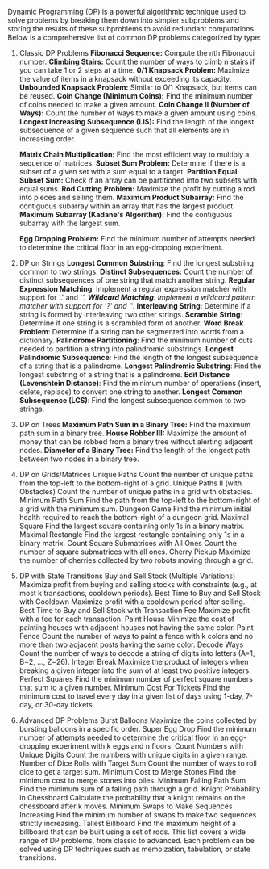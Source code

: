 Dynamic Programming (DP) is a powerful algorithmic technique used to solve problems by breaking them down into simpler subproblems and storing the results of these subproblems to avoid redundant computations. Below is a comprehensive list of common DP problems categorized by type:

1. Classic DP Problems
    **Fibonacci Sequence:** Compute the nth Fibonacci number.
    **Climbing Stairs:** Count the number of ways to climb n stairs if you can take 1 or 2 steps at a time.
    **0/1 Knapsack Problem:** Maximize the value of items in a knapsack without exceeding its capacity.
    **Unbounded Knapsack Problem:** Similar to 0/1 Knapsack, but items can be reused.
    **Coin Change (Minimum Coins):** Find the minimum number of coins needed to make a given amount.
    **Coin Change II (Number of Ways):** Count the number of ways to make a given amount using coins.
    **Longest Increasing Subsequence (LIS):** Find the length of the longest subsequence of a given sequence such that all elements are in increasing order.
    
    **Matrix Chain Multiplication:** Find the most efficient way to multiply a sequence of matrices.
    **Subset Sum Problem:** Determine if there is a subset of a given set with a sum equal to a target.
    **Partition Equal Subset Sum:** Check if an array can be partitioned into two subsets with equal sums.
    **Rod Cutting Problem:** Maximize the profit by cutting a rod into pieces and selling them.
    **Maximum Product Subarray:** Find the contiguous subarray within an array that has the largest product.
    **Maximum Subarray (Kadane's Algorithm):** Find the contiguous subarray with the largest sum.
   
    **Egg Dropping Problem:** Find the minimum number of attempts needed to determine the critical floor in an egg-dropping experiment.

2. DP on Strings
    **Longest Common Substring**: Find the longest substring common to two strings.
    **Distinct Subsequences:** Count the number of distinct subsequences of one string that match another string.
    **Regular Expression Matching**: Implement a regular expression matcher with support for '.' and '*'.
    **Wildcard Matching**: Implement a wildcard pattern matcher with support for '?' and '*'.
    **Interleaving String**: Determine if a string is formed by interleaving two other strings.
    **Scramble String**: Determine if one string is a scrambled form of another.
    **Word Break Problem**: Determine if a string can be segmented into words from a dictionary.
    **Palindrome Partitioning**: Find the minimum number of cuts needed to partition a string into palindromic substrings.
    **Longest Palindromic Subsequence**: Find the length of the longest subsequence of a string that is a palindrome.
    **Longest Palindromic Substring**: Find the longest substring of a string that is a palindrome.
    **Edit Distance (Levenshtein Distance)**: Find the minimum number of operations (insert, delete, replace) to convert one string to another.
    **Longest Common Subsequence (LCS)**: Find the longest subsequence common to two strings.

3. DP on Trees
    **Maximum Path Sum in a Binary Tree:** Find the maximum path sum in a binary tree.
    **House Robber III:** Maximize the amount of money that can be robbed from a binary tree without alerting adjacent nodes.
    **Diameter of a Binary Tree:** Find the length of the longest path between two nodes in a binary tree.

4. DP on Grids/Matrices
    Unique Paths
    Count the number of unique paths from the top-left to the bottom-right of a grid.
    Unique Paths II (with Obstacles)
    Count the number of unique paths in a grid with obstacles.
    Minimum Path Sum
    Find the path from the top-left to the bottom-right of a grid with the minimum sum.
    Dungeon Game
    Find the minimum initial health required to reach the bottom-right of a dungeon grid.
    Maximal Square
    Find the largest square containing only 1s in a binary matrix.
    Maximal Rectangle
    Find the largest rectangle containing only 1s in a binary matrix.
    Count Square Submatrices with All Ones
    Count the number of square submatrices with all ones.
    Cherry Pickup
    Maximize the number of cherries collected by two robots moving through a grid.

5. DP with State Transitions
    Buy and Sell Stock (Multiple Variations)
    Maximize profit from buying and selling stocks with constraints (e.g., at most k transactions, cooldown periods).
    Best Time to Buy and Sell Stock with Cooldown
    Maximize profit with a cooldown period after selling.
    Best Time to Buy and Sell Stock with Transaction Fee
    Maximize profit with a fee for each transaction.
    Paint House
    Minimize the cost of painting houses with adjacent houses not having the same color.
    Paint Fence
    Count the number of ways to paint a fence with k colors and no more than two adjacent posts having the same color.
    Decode Ways
    Count the number of ways to decode a string of digits into letters (A=1, B=2, ..., Z=26).
    Integer Break
    Maximize the product of integers when breaking a given integer into the sum of at least two positive integers.
    Perfect Squares
    Find the minimum number of perfect square numbers that sum to a given number.
    Minimum Cost For Tickets
    Find the minimum cost to travel every day in a given list of days using 1-day, 7-day, or 30-day tickets.

6. Advanced DP Problems
    Burst Balloons
    Maximize the coins collected by bursting balloons in a specific order.
    Super Egg Drop
    Find the minimum number of attempts needed to determine the critical floor in an egg-dropping experiment with k eggs and n floors.
    Count Numbers with Unique Digits
    Count the numbers with unique digits in a given range.
    Number of Dice Rolls with Target Sum
    Count the number of ways to roll dice to get a target sum.
    Minimum Cost to Merge Stones
    Find the minimum cost to merge stones into piles.
    Minimum Falling Path Sum
    Find the minimum sum of a falling path through a grid.
    Knight Probability in Chessboard
    Calculate the probability that a knight remains on the chessboard after k moves.
    Minimum Swaps to Make Sequences Increasing
    Find the minimum number of swaps to make two sequences strictly increasing.
    Tallest Billboard
    Find the maximum height of a billboard that can be built using a set of rods.
    This list covers a wide range of DP problems, from classic to advanced. Each problem can be solved using DP techniques such as memoization, tabulation, or state transitions.